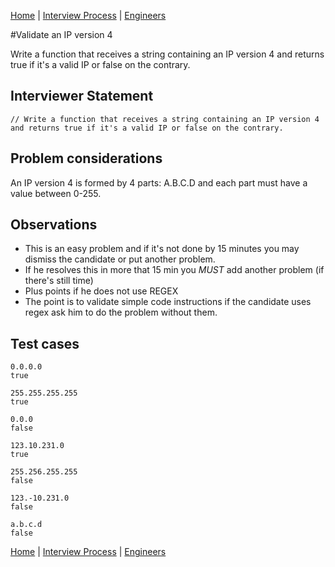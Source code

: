 [Home](../../../../README.md) |
[Interview Process](../../../README.md) |
[Engineers](../../README.md)

#Validate an IP version 4

Write a function that receives a string containing an IP version 4 and returns true if it's a valid IP or false on the contrary.

## Interviewer Statement
```
// Write a function that receives a string containing an IP version 4 and returns true if it's a valid IP or false on the contrary.
```

## Problem considerations
An IP version 4 is formed by 4 parts: A.B.C.D and each part must have a value between 0-255.

## Observations
- This is an easy problem and if it's not done by 15 minutes you may dismiss the candidate or put another problem.
- If he resolves this in more that 15 min you *MUST* add another problem (if there's still time)
- Plus points if he does not use REGEX
- The point is to validate simple code instructions if the candidate uses regex ask him to do the problem without them.

## Test cases
```
0.0.0.0
true

255.255.255.255
true

0.0.0
false

123.10.231.0
true

255.256.255.255
false

123.-10.231.0
false

a.b.c.d
false
```

[Home](../../../../README.md) |
[Interview Process](../../../README.md) |
[Engineers](../../README.md)
